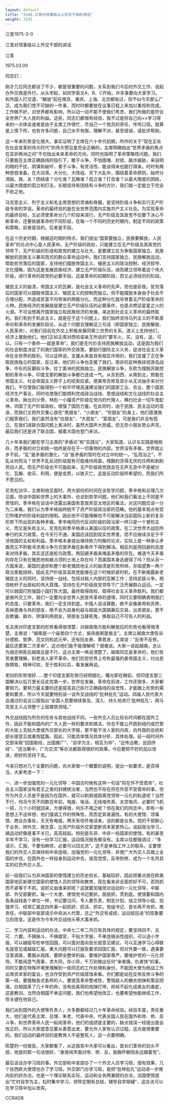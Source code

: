 ```yaml
---
layout: default
title: "3145.江青对领事级以上外交干部的讲话"
weight: 3145
---
```


江青1975-3-0

江青对领事级以上外交干部的讲话

江青

1975.03.00

同志们：

刚才几位同志都谈了不少，都是很重要的问题，关系到我们今后的外交工作、说起办外交我是外行，从头学起，如同学英文A、B、C开始，许多事要向大家学习。和外国人打交道，“解放”前在南京、重庆、上海、北京都有过，但不似今天那么广泛，成为我们党不可缺的一件事，而时时都要放在议事日程上来加以重视和完成。工作做不好，对世界都有影响，所以动一动不能不使我们考虑，我们所做的是符合全世界广大人民的利益。这些，同志们都很有经验，我不过是将自己向××学习得来的一点体会或者是由于主席工作很忙，尽自己一个党员的责任，传传口信。就算是上情下传，也有许多问题，自己水平有限，理解不对，甚至错误，请批评帮助。

这一年来形势变化很大，事实证明了主席在六十年代初期，所作的关于“现在正处在社会变革的伟大时代”的伟大预见是完全正确的，主席明确指出“世界矛盾的焦点在亚非两洲之间”不仅指出未来革命的方向，同时也指明了革命策略性问题。我们只要能在主席正确路线的指引下，敢于斗争，不怕围堵、封锁、敲诈威胁，来自明的暗的干扰、阴谋和破坏，善于斗争，有灵活性、能谈得来也能打得来。时时有两种思想准备。在大动荡、大分化、大改组、天下大乱中，围绕着革命原则，始终分清敌、我、友？团结谁？分化谁？瓦解谁？孤立谁？打击谁？以最大限度的团结，以最大限度的孤立和打击，长期坚持有团结有斗争的方针，我们就一定能立于完全不败之地。

马克思主义、列宁主义和毛主席思想的灵魂和脊髓，是坚持阶级斗争和实行无产阶级专政的学说。革命的最终目的是在全世界范围内实施共产主义社会。为实现革命的最终目标，又必须使革命分几个阶段来进行，无产阶级及其政党不仅要下决心不断革命，还要依据革命的不同阶段，在每一个不同的历史时期内，制定不同的政策和策略，前者是目的，后者是手段。

在这个历史时期，根据这时期的特点，我们提出“国家要独立，民族要解放，人民革命”的论点中心是人民革命。无产阶级的政权，只能建立在无产阶级及其政党的领导下，无产阶级的形成和政党的建立与壮大，是要建立在为争取国家独立、民族解放的民族主义暴风雨式的群众革命运动中。我们支持国家独立、民族解放运动，帮助贫穷落后的国家，支持他们摆脱帝国主义、殖民主义的政治控制、经济掠夺、文化侵略，因为这是发展民族经济、建立无产阶级队伍，进而建立领导着这个伟大阶级，进行革命的政党的必要手段。这是革命的初期阶段，而又必须经历的阶段。

殖民主义的崩溃，帝国主义的瓦解，是社会主义革命的先声，而也是前夜。贫穷落后的国家可以摆脱帝国主义、殖民主义的控制而独立。但不能摆脱本身由于社会不合理分配，所造成贫富不均带来的两极分化。而这种分化就孕育着无产阶级革命的火种。民族经济的发展就是建立无产阶级队伍的必要条件，也是点燃这星星之火的火源。不可设想离开国家独立和民族经济的发展，来达到社会主义革命的最终胜利。我们有别于机会主义，就是在于这个问题上。我们始终坚持马列主义的不断革命论和革命的发展阶段论。从这个问题去理解这三句话（即国家独立、民族解放、人民革命），对我们目前在外交上积极发展同第三世界的关系，道义上支持他们，经济上援助他们。他们正如主席对西哈诺亲王所说的“要军火，买，没有，送，可以。只有一个条件──就是革命”。我们是无代价支持民族解放运动，这是因为我们的社会制度决定了的我们国家的外交政策，要励行国际主义义务，促进社会主义革命在全世界的胜利。可以这样说，支援从来是具有相互作用的，我们支援了正在争取民族独立的国家，反过来，他们的斗争也支援了我们。南非的反种族歧视游击战争，中东的反霸权斗争，拉丁美洲的民族独立。民族解放斗争，东欧为摆脱苏联控制的革命斗争，印度支那的解放斗争都已连成一气。从东到西，从南到北，把套在帝国主义、社会帝国主义脖子上的绞索拉紧。使美帝苏修及其仆从无法抽手来对付我们。不仅使我们能得到一个和平环境高速建设我们的国家工业、农业、整个国民经济生产事业，同时也使我们能顺利完成政治战线、思想战线和文化战线的社会主义革命。揪出刘少奇、林彪一小撮资产阶级在党内的代理人，横扫社会一切牛鬼蛇神，巩固了无产阶级政权，增强了国防力量。在此同时，由于民族、民主运动的高涨，而我们又把外交重心放在“黑朋友”、“小朋友”、“穷朋友”的身上，他们感激我们报答我们，我们虽然没有“白朋友”、“大朋友”、“富朋友”，可是我们并没有孤立。在我们进联合国问题上表决时，虽然大国声大势威，但无奈小朋友势众声亮，最后我们还是进了联合国，接着大国也登门来访。

几十年来我们都在学习主席的“矛盾论”和“实践论”，大家知道，认识与实践是相依存，而矛盾的对立和统一始终是存在于一切事物的内部。世界没有矛盾，世界就止步不前，“乱”是矛盾的激化，“治”是矛盾的暂时在对立中的统一。“乱而治之”，不乱从何而治？世界不乱反动阶级就有可能维持局面，残酷的贪得无厌的压榨和剥削劳动人民。而无产阶级也不可能起来，无产阶级政党就会在无声无息中不是被分化、瓦解、收买、利用，便是变质，以致灭亡，这是反动阶级所希望的，而我们所不愿见的。

尼克松访华，主席和他见面时，用大部份的时间在谈哲学问题，季辛格和总理几次见面，除谈中国和世界上的大事外，也谈到哲学问题。他们和我们看法上不同是不奇怪的。季辛格在谈话中流露出美国有意放弃亚太地区的看法，对这问题应该一分为二来看。我们认为季辛格始终脱不了资产阶级政治家的范畴。他的基本观点有受它所维护的阶级利益的限制。因此他不可能理解也不可能解决当前国际上新的复杂形势下所出现的各种矛盾。季辛格同历代反动阶级的政治家一样只是一个冒险主义，而又是失败主义。尼克松和季辛格承认美国以往的政策，在二次世界大战后所奉行的实力政策，在今天行不通，美国应该回到现实世界里，而不应继续涉足于干涉他国的主权和利益。季辛格本身提出保持势力均衡的论点，实际上是一种承认矛盾而又不积极寻求用斗争方式使矛盾在新条件下得到解决。相反的是用回避的态度来对待矛盾，其实这还是舵鸟政策。用回避矛盾来掩盖矛盾的存在。难道今天矛盾的存在只有在殖民地和被占领的土地上存在吗？而美国本身逃避得了吗？但从另一方面来说，美国的退却和整个新老殖民地主义的崩溃是形势所倾，非指望靠一两个政治家能扭转。因此无产阶级及其政党能够在这个时候抓紧时机，在不断揭露新老殖民主义的同时，坚持统一战线，包括对敌人内部的瓦解工作；坚持武装斗争，相信枪杆子出政权的伟大真理。坚持在无产阶级政党领导下广泛开展群众运动，一定可以弱国打败强国小国打败大国。最终取得政权，取得社会主义革命胜利。我们都是做外交工作，我们一定要向全世界人民宣传革命的道理，同时又要明确表明我们的态度，只要革命，我们一定支持到底。中国人说话算数，绝不会像美帝和苏修，丢掉患难与共的朋友，绝不会为自身利益与超级大国搞幕后交易，出卖朋友，更不会欺骗、敲诈、阴谋利用朋友，把朋友当替死鬼，换取自己不可告人的利益。

毛主席对印度支那的形势看得很清楚，对越南南方胜利解放后的形势也看得很清楚，主席说：“越南是一个庙堂四个方丈，施帛施粥是施主”。主席让越南大使告诉孙德胜、黎笋、范文同和武元甲，还有阮友寿、黄晋发，主席说：“反帝不反修，最后还要第二次革命”。这点他们能不能理解呢？很难说。大家一说起越南，总认为胡志明死后越南总是不行，这点主席一再说清楚了。越南同志是革命的，他们有苦衷要理解，别老说人家不革命，他们抗拒世界上号称最强的美帝国主义，付出民族牺牲，精神可钦，至于胜利以后，看发展再说。

老挝的形势很好……整个印度支那形势已经明朗化，曙光即在眼前。但印度支那三国解决以后万里长征走完第一步。世界在发展，革命在前进，工作还很多，大家都要努力，要努力最主要的还是提高自己执行正确路线的自觉性，才能跟上形势的需要和要求，所以今天就要特别谈一谈外交战线的“批林批孔”运动。四届人民代表大会通过的会议公报指出“全国人民要继续普及、深入、持久地进行‘批林批孔’，用马克思主义占领整个上层建筑领域。”

外交战线因为所负的任务与其他战线不同，一些外交人员比较长时间都在国外工作，因此不能和国内的广大人民一样的要求和搞法，你总不能公开跑到纽约或巴黎的大街上去贴大使或外交部长的大字报，更不能干涉人家的内政，向外国的总统和部长提意见或重炮猛轰。因此，只能具体情况具体分析、具体处理。前一段时间外交部采取“回国取经，出国推广”、“自学为主，相互为帅”、“近传远教，巡回传经”、“适当集中，广为交流”等办法都取得很好的效果。今后要把不好的加以改进，把好的坚持下去。

今来只想对几个主要的问题，向大家做一个概要的说明，提出一些要求，是否得当，大家考虑一下：

一、进一步加强党的一元化领导：中国古时候有这样一句话“将在外不受君命”，社会主义国家没有君王之类的封建统治者，当然也不存在将在外受不受君命的事，但作为外交人员是不是因为在国外，就可以削弱或脱离党领导一元化的轨道呢？当然不行，何况今天不同数百年前，电报、电话、无线电传真、太空电讯、必要时飞机一搭，几个小时就回来，方便得很，何乐不用之呢？但在我们的同志中，却有一些思想上不这样想，他们强调工作的特殊性，而否定其普遍性。有的大使馆、领事馆、商业办事处，天天有电报，两天有信件电话来，谈的都是业务。党的干部醉心于业务，辨外交、做生意，比资产阶级外交家垄断资本家更热心。说起政治学习，搞运动好像是事不关已，高高挂起。特别是东非、中非一些国家的使馆，有的甚至半年不学习，没有一份学习汇报，运动情况报告都没有。主席以往都强调过：“多请示、汇报、不要怕麻烦，必要可以回北京”。这不是单指工作上的联系，主要使我们的外交人员保持和中央连络，加强党的一元化领导，并使广大外交人员跟上全国的步伐，在国外也一样投身到运动中去，提高觉悟，反帝防修，成为一个名符其实的红色外交人员。

前一段我们认为非洲国家的使馆建立的历史较长，基础较好，因此把重点放在欧美国家地区新建交国家的使馆人员的领导和教育，现在看来非全面抓好不可，否则抓而不紧等于不抓。说抓又由谁来抓呢？这就要加强党对运动的一元化领导，中联部、外交部要抓，每一个大使、使馆党书记要抓，层层抓，贯到底。使馆要和国内各条战线各个单位一样，书记要过问，专人要负责，制定计划、成立领导小组、加强学习、经常汇报这四件事一起抓好、抓活、抓实。党组书记、首长再不肯抓，推责任，中联部中宣部请示中央派人代管，总之“外交有成绩，运动屈后进”的现象要立刻改变。这是作为今年外交战线头等大事来抓。

二、学习内容和运动的办法，中央七二年二月已有具体的规定，要坚持四不、五可、六要。不搞揪斗，不搞摆官，不贴大字报，不串连搞派性组织。可以送小字报，可以越级写检举信回国，可以面对面向首长提意见建议，可以互通学习心得联名提意见或越级汇报。重大问题可以打报告要求回国汇报，但对外要一致，遇事要注意调查，要服从指挥，要顾全整体利益，要维护国家尊严，要维护党的一元化领导。不能闹意气用事，求大同，存小异，千万别做出任何“亲者痛，仇者快”的事。同时又要在特殊环境里理解到一些同志的工作处境和身份，不能因大使为统战工作出席资本家的宴会，也当作受到资产阶级腐蚀来看。你们都是站在反帝反修斗争的第一线，要接触各式各样的人，要提高革命警戒性，警惕敌人的糖衣炮弹和策反阴谋。白相国革了几十年的命，没有给美蒋的炮弹打垮，却经不起化成美女的毒蛇，这是教训。当然白相国不单这问题，我们也希望他改正，也要希望他能继续工作，但关键在他自己。

我们派到国外的大使等负责人，大多数都经过几十年革命经验。经验丰富，责任重大，他们是代表主席、总理、朱老、代表中央，代表全国人民在国外和帝、修、反斗争，和世界革命人民一起闹革命，他们的成绩是主要的，缺点错误一经提出是会改正的，所以大家提意见要从善意出发，要允许人家有认识过程。这点是很重要的。我们运动的最终目的是教育人不是整死人，这一点要明确。

陈楚的一份报告，大家都看了，从这报告中大家可以看出，首长们革命的劲头不弱，他提的那一句话很好，“身居闹市面对帝、修、反，我胸怀朝阳永远跟着党”。

最后谈谈办学习班的事，外交部和中宣部办了一个外交人员学习班，很有效果，几个驻西欧大使馆也办了学习班。外交部门办学习班，是把“批林批孔”运动进一步推向前的好办法，也是一个理论联系实际，运动和业务两兼顾的办法，法国使馆提出“忙时自学为主，松时集中学习，领导定期有总结，辅导自学相辅”，这办法可以在学习班中加以发挥。

CCRADB

